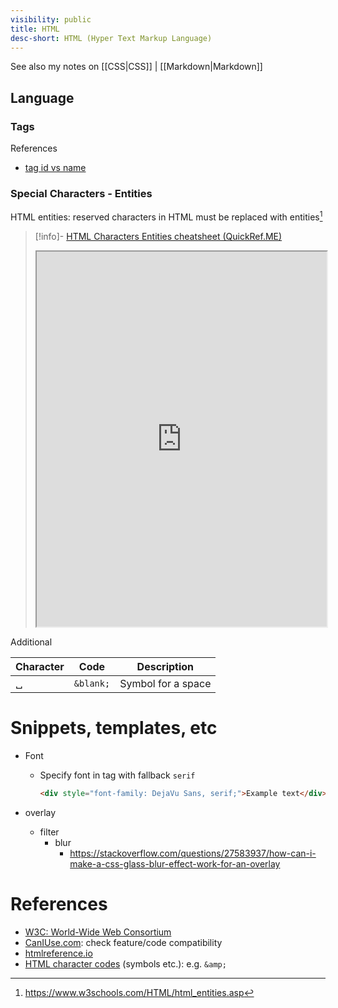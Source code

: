 ```yaml
---
visibility: public
title: HTML
desc-short: HTML (Hyper Text Markup Language)
---
```


See also my notes on [[CSS|CSS]] | [[Markdown|Markdown]]


## Language


### Tags

References

- [tag id vs name](https://stackoverflow.com/questions/5319754/cross-reference-named-anchor-in-markdown/7335259#7335259)


### Special Characters - Entities

HTML entities: reserved characters in HTML must be replaced with entities[^1]

> [!info]- [HTML Characters Entities cheatsheet (QuickRef.ME)](https://quickref.me/html-char.html#html-character-entity-references)
> <iframe title="" src="https://quickref.me/html-char.html#html-character-entity-references" width="100%" height="600"></iframe>

Additional

Character | Code | Description
-|-|-
&blank; | `&blank;` | Symbol for a space

[^1]: <https://www.w3schools.com/HTML/html_entities.asp>


# Snippets, templates, etc

- Font
    - Specify font in tag with fallback `serif`

      ```html
      <div style="font-family: DejaVu Sans, serif;">Example text</div>
      ```

- overlay
    - filter
        - blur
            - <https://stackoverflow.com/questions/27583937/how-can-i-make-a-css-glass-blur-effect-work-for-an-overlay>


# References

- [W3C: World-Wide Web Consortium](https://www.w3.org/)
- [CanIUse.com](https://caniuse.com/): check feature/code compatibility
- [htmlreference.io](https://htmlreference.io/)
- [HTML character codes](https://www.rapidtables.com/web/html/html-codes.html) (symbols etc.): e.g. `&amp;`
